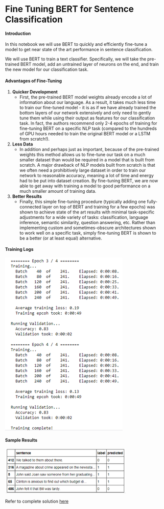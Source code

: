 # Fine Tuning BERT for Sentence Classification

#### Introduction

In this notebook we will use BERT  to quickly and efficiently fine-tune a model to get near state of the art performance in sentence classification.

We will use BERT to train a text classifier. Specifically, we will take the pre-trained BERT model, add an untrained layer of neurons on the end, and train the new model for our classification task. 

#### Advantages of Fine-Tuning

1. **Quicker Development**
   - First, the pre-trained BERT model weights already encode a lot of information about our language. As a result, it takes much less time to train our fine-tuned model - it is as if we have already trained the bottom layers of our network extensively and only need to gently tune them while using their output as features for our classification task. In fact, the authors recommend only 2-4 epochs of training for fine-tuning BERT on a specific NLP task (compared to the hundreds of GPU hours needed to train the original BERT model or a LSTM from scratch!).
2. **Less Data**
   - In addition and perhaps just as important, because of the pre-trained weights this method allows us to fine-tune our task on a much smaller dataset than would be required in a model that is built from scratch. A major drawback of NLP models built from scratch is that we often need a prohibitively large dataset in order to train our network to reasonable accuracy, meaning a lot of time and energy had to be put into dataset creation. By fine-tuning BERT, we are now able to get away with training a model to good performance on a much smaller amount of training data.
3. **Better Results**
   - Finally, this simple fine-tuning procedure (typically adding one fully-connected layer on top of BERT and training for a few epochs) was shown to achieve state of the art results with minimal task-specific adjustments for a wide variety of tasks: classification, language inference, semantic similarity, question answering, etc. Rather than implementing custom and sometimes-obscure architectures shown to work well on a specific task, simply fine-tuning BERT is shown to be a better (or at least equal) alternative.

#### Training Logs

![p2_training_log](README.assets/p2_training_log.PNG)

#### Sample Results

<img src="README.assets/p2_sample_predictions.PNG" alt="p2_sample_predictions" style="zoom: 80%;" />





Refer to complete solution [here](https://github.com/krishnarevi/Sentence_Classification_BERT/blob/main/BERT_Fine_Tuning_Sentence_Classification.ipynb) 
